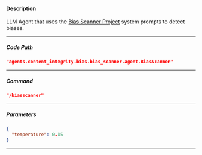 #### Description
LLM Agent that uses the [Bias Scanner Project](https://biasscanner.org/) system prompts to detect biases.

---

##### Code Path
```json
"agents.content_integrity.bias.bias_scanner.agent.BiasScanner"
```
---

##### Command
```json
"/biasscanner"
```
---

##### Parameters
```json
{
  "temperature": 0.15
}
```
---

